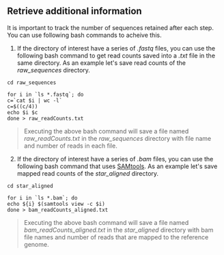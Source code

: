 ## Retrieve additional information
It is important to track the number of sequences retained after each step. You can use following bash commands to acheive this.
1. If the directory of interest have a series of *.fastq* files, you can use the following bash command to get read counts saved into a *.txt* file in the same directory. As an example let's save read counts of the *raw_sequences* directory.
```
cd raw_sequences

for i in `ls *.fastq`; do
c=`cat $i | wc -l`
c=$((c/4))
echo $i $c
done > raw_readCounts.txt
```
> Executing the above bash command will save a file named *raw_readCounts.txt* in the *raw_sequences* directory with file name and number of reads in each file.

2. If the directory of interest have a series of *.bam* files, you can use the following bash command that uses [SAMtools](https://github.com/samtools/samtools). As an example let's save mapped read counts of the *star_aligned* directory.
```
cd star_aligned

for i in `ls *.bam`; do
echo ${i} $(samtools view -c $i)
done > bam_readCounts_aligned.txt
```
> Executing the above bash command will save a file named *bam_readCounts_aligned.txt* in the *star_aligned* directory with bam file names and number of reads that are mapped to the reference genome.
